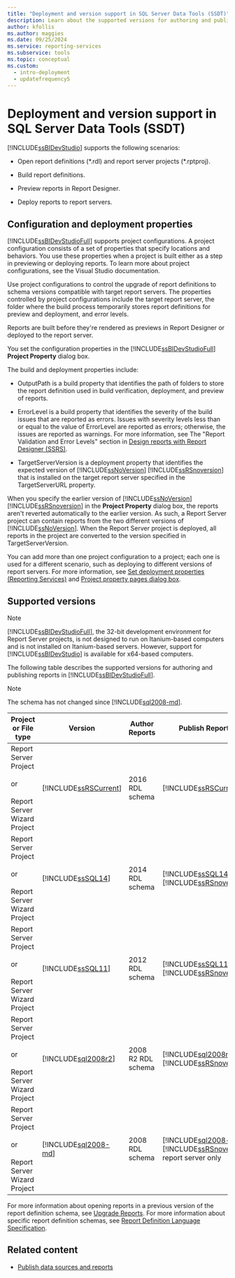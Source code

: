 ```yaml
---
title: "Deployment and version support in SQL Server Data Tools (SSDT)"
description: Learn about the supported versions for authoring and publishing reports in SQL Server Data Tools. Also, discover how to set project configuration and deployment properties.
author: kfollis
ms.author: maggies
ms.date: 09/25/2024
ms.service: reporting-services
ms.subservice: tools
ms.topic: conceptual
ms.custom:
  - intro-deployment
  - updatefrequency5
---
```

# Deployment and version support in SQL Server Data Tools (SSDT)
  [!INCLUDE[ssBIDevStudio](../../includes/ssbidevstudio-md.md)] supports the following scenarios:  
  
-   Open report definitions (*.rdl) and report server projects (\*.rptproj).  
  
-   Build report definitions.  
  
-   Preview reports in Report Designer.  
  
-   Deploy reports to report servers.  
  
##  <a name="bkmk_ConfigurationandDeploymentProperties"></a> Configuration and deployment properties  
 [!INCLUDE[ssBIDevStudioFull](../../includes/ssbidevstudiofull-md.md)] supports project configurations. A project configuration consists of a set of properties that specify locations and behaviors. You use these properties when a project is built either as a step in previewing or deploying reports. To learn more about project configurations, see the Visual Studio documentation.  
  
 Use project configurations to control the upgrade of report definitions to schema versions compatible with target report servers. The properties controlled by project configurations include the target report server, the folder where the build process temporarily stores report definitions for preview and deployment, and error levels.  
  
 Reports are built before they're rendered as previews in Report Designer or deployed to the report server.  
  
 You set the configuration properties in the [!INCLUDE[ssBIDevStudioFull](../../includes/ssbidevstudiofull-md.md)] **Project Property** dialog box.  
  
 The build and deployment properties include:  
  
-   OutputPath is a build property that identifies the path of folders to store the report definition used in build verification, deployment, and preview of reports.  
  
-   ErrorLevel is a build property that identifies the severity of the build issues that are reported as errors. Issues with severity levels less than or equal to the value of ErrorLevel are reported as errors; otherwise, the issues are reported as warnings. For more information, see The "Report Validation and Error Levels" section in [Design reports with Report Designer &#40;SSRS&#41;](../../reporting-services/tools/design-reporting-services-paginated-reports-with-report-designer-ssrs.md).  
  
-   TargetServerVersion is a deployment property that identifies the expected version of [!INCLUDE[ssNoVersion](../../includes/ssnoversion-md.md)] [!INCLUDE[ssRSnoversion](../../includes/ssrsnoversion-md.md)] that is installed on the target report server specified in the TargetServerURL property.  
  
 When you specify the earlier version of [!INCLUDE[ssNoVersion](../../includes/ssnoversion-md.md)] [!INCLUDE[ssRSnoversion](../../includes/ssrsnoversion-md.md)] in the **Project Property** dialog box, the reports aren't reverted automatically to the earlier version. As such, a Report Server project can contain reports from the two different versions of [!INCLUDE[ssNoVersion](../../includes/ssnoversion-md.md)]. When the Report Server project is deployed, all reports in the project are converted to the version specified in TargetServerVersion.  
  
 You can add more than one project configuration to a project; each one is used for a different scenario, such as deploying to different versions of report servers. For more information, see [Set deployment properties &#40;Reporting Services&#41;](../../reporting-services/tools/set-deployment-properties-reporting-services.md) and [Project property pages dialog box](../../reporting-services/tools/project-property-pages-dialog-box.md).  
  
##  <a name="bkmk_SupportedVersions"></a> Supported versions  
  
> [!NOTE]  
>  [!INCLUDE[ssBIDevStudioFull](../../includes/ssbidevstudiofull-md.md)], the 32-bit development environment for Report Server projects, is not designed to run on Itanium-based computers and is not installed on Itanium-based servers. However, support for [!INCLUDE[ssBIDevStudio](../../includes/ssbidevstudio-md.md)] is available for x64-based computers.  
  
 The following table describes the supported versions for authoring and publishing reports in [!INCLUDE[ssBIDevStudioFull](../../includes/ssbidevstudiofull-md.md)].  
  
> [!NOTE]  
>  The schema has not changed since [!INCLUDE[sql2008-md](../../includes/sql2008-md.md)].  
  
|Project or File type|Version|Author Reports|Publish Reports|Notes|  
|--------------------------|-------------|--------------------|---------------------|-----------|  
|Report Server Project<br /><br /> or<br /><br /> Report Server Wizard Project|[!INCLUDE[ssRSCurrent](../../includes/ssrscurrent-md.md)]|2016 RDL schema|[!INCLUDE[ssRSCurrent](../../includes/ssrscurrent-md.md)]||  
|Report Server Project<br /><br /> or<br /><br /> Report Server Wizard Project|[!INCLUDE[ssSQL14](../../includes/sssql14-md.md)]|2014 RDL schema|[!INCLUDE[ssSQL14](../../includes/sssql14-md.md)] [!INCLUDE[ssRSnoversion](../../includes/ssrsnoversion-md.md)]||  
|Report Server Project<br /><br /> or<br /><br /> Report Server Wizard Project|[!INCLUDE[ssSQL11](../../includes/sssql11-md.md)]|2012 RDL schema|[!INCLUDE[ssSQL11](../../includes/sssql11-md.md)] [!INCLUDE[ssRSnoversion](../../includes/ssrsnoversion-md.md)]||  
|Report Server Project<br /><br /> or<br /><br /> Report Server Wizard Project|[!INCLUDE[sql2008r2](../../includes/sql2008r2-md.md)]|2008 R2 RDL schema|[!INCLUDE[sql2008r2](../../includes/sql2008r2-md.md)] [!INCLUDE[ssRSnoversion](../../includes/ssrsnoversion-md.md)]||  
|Report Server Project<br /><br /> or<br /><br /> Report Server Wizard Project|[!INCLUDE[sql2008-md](../../includes/sql2008-md.md)]|2008 RDL schema|[!INCLUDE[sql2008-md](../../includes/sql2008-md.md)] [!INCLUDE[ssRSnoversion](../../includes/ssrsnoversion-md.md)] report server only|Upgrades 2003 RDL and 2005 RDL to the 2008 RDL schema locally.|  
  
 For more information about opening reports in a previous version of the report definition schema, see [Upgrade Reports](../../reporting-services/install-windows/upgrade-reports.md). For more information about specific report definition schemas, see [Report Definition Language Specification](/openspecs/sql_server_protocols/ms-rdl/53287204-7cd0-4bc9-a5cd-d42a5925dca1).  
  
## Related content

- [Publish data sources and reports](../../reporting-services/reports/publishing-data-sources-and-reports.md)
